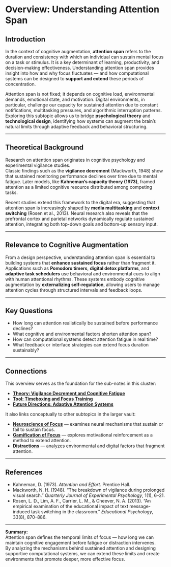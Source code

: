 # Overview: Understanding Attention Span

## Introduction
In the context of cognitive augmentation, **attention span** refers to the duration and consistency with which an individual can sustain mental focus on a task or stimulus. It is a key determinant of learning, productivity, and decision-making effectiveness. Understanding attention span provides insight into how and why focus fluctuates — and how computational systems can be designed to **support and extend** these periods of concentration.

Attention span is not fixed; it depends on cognitive load, environmental demands, emotional state, and motivation. Digital environments, in particular, challenge our capacity for sustained attention due to constant notifications, multitasking pressures, and algorithmic interruption patterns. Exploring this subtopic allows us to bridge **psychological theory** and **technological design**, identifying how systems can augment the brain’s natural limits through adaptive feedback and behavioral structuring.

---

## Theoretical Background
Research on attention span originates in cognitive psychology and experimental vigilance studies.  
Classic findings such as the **vigilance decrement** (Mackworth, 1948) show that sustained monitoring performance declines over time due to mental fatigue. Later models, like **Kahneman’s capacity theory (1973)**, framed attention as a limited cognitive resource distributed among competing tasks.

Recent studies extend this framework to the digital era, suggesting that attention span is increasingly shaped by **media multitasking** and **context switching** (Rosen et al., 2013). Neural research also reveals that the prefrontal cortex and parietal networks dynamically regulate sustained attention, integrating both top-down goals and bottom-up sensory input.

---

## Relevance to Cognitive Augmentation
From a design perspective, understanding attention span is essential to building systems that **enhance sustained focus** rather than fragment it.  
Applications such as **Pomodoro timers**, **digital detox platforms**, and **adaptive task schedulers** use behavioral and environmental cues to align with human attentional rhythms. These systems embody cognitive augmentation by **externalizing self-regulation**, allowing users to manage attention cycles through structured intervals and feedback loops.

---

## Key Questions
- How long can attention realistically be sustained before performance declines?  
- What cognitive and environmental factors shorten attention span?  
- How can computational systems detect attention fatigue in real time?  
- What feedback or interface strategies can extend focus duration sustainably?

---

## Connections
This overview serves as the foundation for the sub-notes in this cluster:
- [**Theory: Vigilance Decrement and Cognitive Fatigue**](Theory.md)  
- [**Tool: Timeboxing and Focus Training**](Tool.md)  
- [**Future Directions: Adaptive Attention Systems**](Future_Directions.md)  

It also links conceptually to other subtopics in the larger vault:
- [**Neuroscience of Focus**](../Neuroscience/Overview.md) — examines neural mechanisms that sustain or fail to sustain focus.  
- [**Gamification of Focus**](../Gamification/Overview.md) — explores motivational reinforcement as a method to extend attention.  
- [**Distractions**](../Distractions/Overview.md) — analyzes environmental and digital factors that fragment attention.

---

## References
- Kahneman, D. (1973). *Attention and Effort*. Prentice Hall.  
- Mackworth, N. H. (1948). “The breakdown of vigilance during prolonged visual search.” *Quarterly Journal of Experimental Psychology*, 1(1), 6–21.  
- Rosen, L. D., Lim, A. F., Carrier, L. M., & Cheever, N. A. (2013). “An empirical examination of the educational impact of text message-induced task switching in the classroom.” *Educational Psychology*, 33(8), 870–886.

---

**Summary:**  
Attention span defines the temporal limits of focus — how long we can maintain cognitive engagement before fatigue or distraction intervenes.  
By analyzing the mechanisms behind sustained attention and designing supportive computational systems, we can extend these limits and create environments that promote deeper, more effective focus.
